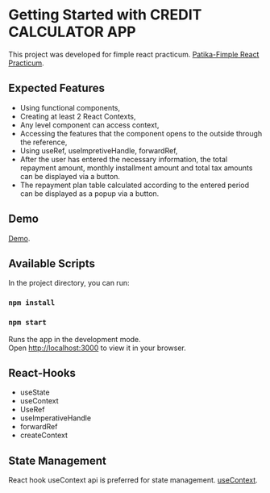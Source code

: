 # Getting Started with CREDIT CALCULATOR APP

This project was developed for fimple react practicum. [Patika-Fimple React Practicum](https://www.patika.dev/bootcamp/fimple-react-practicum).

## Expected Features

- Using functional components,
- Creating at least 2 React Contexts,
- Any level component can access context,
- Accessing the features that the component opens to the outside through the reference,
- Using useRef, useImpretiveHandle, forwardRef,
- After the user has entered the necessary information, the total repayment amount, monthly installment amount and total tax amounts can be displayed via a button.
- The repayment plan table calculated according to the entered period can be displayed as a popup via a button.

## Demo

[Demo](https://fimple-credit-calculator-app.netlify.app/).

## Available Scripts

In the project directory, you can run:

### `npm install`

### `npm start`

Runs the app in the development mode.\
Open [http://localhost:3000](http://localhost:3000) to view it in your browser.

## React-Hooks

- useState
- useContext
- UseRef
- useImperativeHandle
- forwardRef
- createContext

## State Management

React hook useContext api is preferred for state management. [useContext](https://www.w3schools.com/react/react_usecontext.asp).

